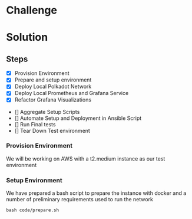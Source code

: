 # Challenge
# Solution
## Steps
- [x] Provision Environment
- [x] Prepare and setup environment
- [x] Deploy Local Polkadot Network
- [x] Deploy Local Prometheus and Grafana Service
- [x] Refactor Grafana Visualizations
- [] Aggregate Setup Scripts
- [] Automate Setup and Deployment in Ansible Script
- [] Run Final tests
- [] Tear Down Test environment
### Provision Environment
We will be working on AWS with a t2.medium instance as our test environment
### Setup Environment
We have prepared a bash script to prepare the instance with docker and a number of preliminary requirements used to run the network
```
bash code/prepare.sh
```
